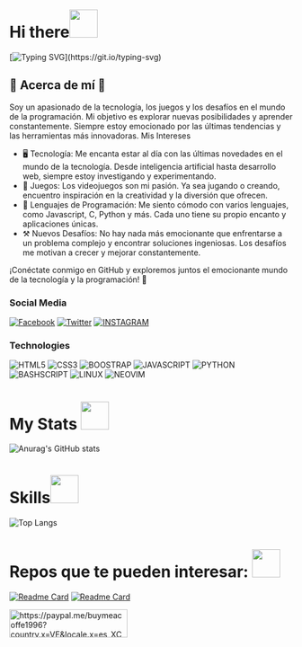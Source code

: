 <h1>Hi there<img src="https://media.giphy.com/media/3ohhwExYXg3q8oC26Q/giphy.gif" width=50></img></h1>

[![Typing SVG](https://readme-typing-svg.demolab.com?font=Fira+Code&size=90&pause=1000&color=77F724&random=false&width=1900&height=520&lines=Hello+again%2C+I'm++Isaac++front-end;and+I+like+the+world+of+programming;Without+further+ado+let's+begin...)](https://git.io/typing-svg)

## 🍁 Acerca de mí 🍁

Soy un apasionado de la tecnología, los juegos y los desafíos en el mundo de la programación. Mi objetivo es explorar nuevas posibilidades y aprender constantemente. Siempre estoy emocionado por las últimas tendencias y las herramientas más innovadoras.
Mis Intereses

* :desktop_computer: Tecnología: Me encanta estar al día con las últimas novedades en el mundo de la tecnología. Desde inteligencia artificial hasta desarrollo web, siempre estoy investigando y experimentando.
* 👾 Juegos: Los videojuegos son mi pasión. Ya sea jugando o creando, encuentro inspiración en la creatividad y la diversión que ofrecen.
* 🧠 Lenguajes de Programación: Me siento cómodo con varios lenguajes, como Javascript, C, Python y más. Cada uno tiene su propio encanto y aplicaciones únicas.
* ⚒️ Nuevos Desafíos: No hay nada más emocionante que enfrentarse a un problema complejo y encontrar soluciones ingeniosas. Los desafíos me motivan a crecer y mejorar constantemente.
   
¡Conéctate conmigo en GitHub y exploremos juntos el emocionante mundo de la tecnología y la programación! 🚀

### Social Media
[![Facebook](https://img.shields.io/badge/facebook---?style=for-the-badge&logo=facebook&logoColor=white&color=blue)](htts://facebook.com/https://www.facebook.com/isaac.maldonado.921/)
[![Twitter](https://img.shields.io/badge/%40isaacmaldonad21---?style=for-the-badge&logo=x&logoColor=white&color=black)](httts://twitter.com/isaacamaldonad21)
[![INSTAGRAM](https://img.shields.io/badge/INSTAGRAM---?style=for-the-badge&logo=instagram&logoColor=white&color=%2389264c)](https://instagram.com/)



### Technologies 
![HTML5](https://img.shields.io/badge/html5---?style=for-the-badge&logo=html5&logoColor=white&color=orange) 
![CSS3](https://img.shields.io/badge/CSS3---?style=for-the-badge&logo=css3&logoColor=white&color=%20%232a0ecc%20)
![BOOSTRAP  ](https://img.shields.io/badge/BOOTSTRAP---?style=for-the-badge&logo=bootstrap&logoColor=white&color=%237a10f7)
![JAVASCRIPT](https://img.shields.io/badge/javascprit-black?style=for-the-badge&logo=javascript&logoColor=yellow)
![PYTHON](https://img.shields.io/badge/PYTHON---?style=for-the-badge&logo=python&logoColor=yellow&color=%20%23054b82)
![BASHSCRIPT](https://img.shields.io/badge/bashscript---?style=for-the-badge&logo=gnu%20bash&logoColor=white&color=black)
![LINUX](https://img.shields.io/badge/LINUX---?style=for-the-badge&logo=gnu&logoColor=white&color=gray)
![NEOVIM](https://img.shields.io/badge/NEOVIM---?style=for-the-badge&logo=neovim&logoColor=white&color=%20%23298926)

<h1>My Stats <img src="https://media.giphy.com/media/3o7btLYqcZhUb2GP16/giphy.gif" width=50></img></h1>

![Anurag's GitHub stats](https://github-readme-stats.vercel.app/api?username=isaac1965&show_icons=true&theme=dark) 


<h1>Skills<img src="https://media.giphy.com/media/l46CBW3gBjDxj2Skg/giphy.gif"  width=50></img></h1>


![Top Langs](https://github-readme-stats.vercel.app/api/top-langs/?username=isaac1965&hide_progress=true&theme=dark)

<h1>Repos que te pueden interesar: <img src="https://media.giphy.com/media/xUA7bcJspBQvTfOne0/giphy.gif" width=50></img></h1>



[![Readme Card](https://github-readme-stats.vercel.app/api/pin/?username=isaac1965&repo=vim-improved&theme=dark)](https://github.com/isaac1965/vim-improved) [![Readme Card](https://github-readme-stats.vercel.app/api/pin/?username=isaac1965&repo=Neovim&theme=dark)](https://github.com/isaac1965/Neovim)


<p><a href="https://www.buymeacoffee.com/https://paypal.me/buymeacoffe1996?country.x=VE&locale.x=es_XC"> <img align="left" src="https://cdn.buymeacoffee.com/buttons/v2/default-yellow.png" align='center'height="50" width="210" alt="https://paypal.me/buymeacoffe1996?country.x=VE&locale.x=es_XC" /></a></p><br><br>
